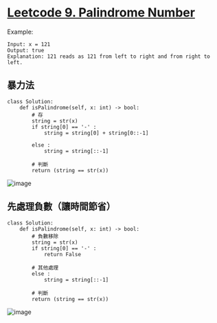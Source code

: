 # [Leetcode 9. Palindrome Number](https://leetcode.com/problems/palindrome-number/)

Example:
```
Input: x = 121
Output: true
Explanation: 121 reads as 121 from left to right and from right to left.
```

## 暴力法
```python3=
class Solution:
    def isPalindrome(self, x: int) -> bool:
        # 存
        string = str(x)
        if string[0] == '-' :
            string = string[0] + string[0::-1]
            
        else :
            string = string[::-1]
                        
        # 判斷
        return (string == str(x))
```
![image](https://user-images.githubusercontent.com/69243911/148691628-a7944ea4-00d0-436e-89e4-299b5e8a75bb.png)

## 先處理負數（讓時間節省）
```python3=
class Solution:
    def isPalindrome(self, x: int) -> bool:
        # 負數移除
        string = str(x)
        if string[0] == '-' :
            return False
        
        # 其他處理
        else :
            string = string[::-1]
                        
        # 判斷
        return (string == str(x))
```
![image](https://user-images.githubusercontent.com/69243911/148691866-d8305c4d-be8c-4add-bc0d-60083c52eb1c.png)

